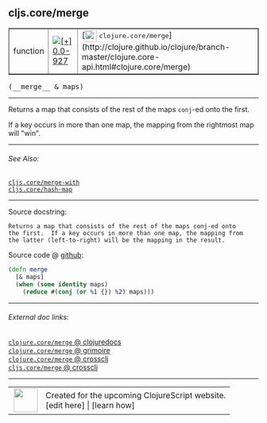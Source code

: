 ## cljs.core/merge



 <table border="1">
<tr>
<td>function</td>
<td><a href="https://github.com/cljsinfo/cljs-api-docs/tree/0.0-927"><img valign="middle" alt="[+] 0.0-927" title="Added in 0.0-927" src="https://img.shields.io/badge/+-0.0--927-lightgrey.svg"></a> </td>
<td>
[<img height="24px" valign="middle" src="http://i.imgur.com/1GjPKvB.png"> <samp>clojure.core/merge</samp>](http://clojure.github.io/clojure/branch-master/clojure.core-api.html#clojure.core/merge)
</td>
</tr>
</table>


 <samp>
(__merge__ & maps)<br>
</samp>

---

Returns a map that consists of the rest of the maps `conj`-ed onto the first.

If a key occurs in more than one map, the mapping from the rightmost map will
"win".



---


###### See Also:

[`cljs.core/merge-with`](../cljs.core/merge-with.md)<br>
[`cljs.core/hash-map`](../cljs.core/hash-map.md)<br>

---


Source docstring:

```
Returns a map that consists of the rest of the maps conj-ed onto
the first.  If a key occurs in more than one map, the mapping from
the latter (left-to-right) will be the mapping in the result.
```


Source code @ [github](https://github.com/clojure/clojurescript/blob/r2197/src/cljs/cljs/core.cljs#L6144-L6150):

```clj
(defn merge
  [& maps]
  (when (some identity maps)
    (reduce #(conj (or %1 {}) %2) maps)))
```

<!--
Repo - tag - source tree - lines:

 <pre>
clojurescript @ r2197
└── src
    └── cljs
        └── cljs
            └── <ins>[core.cljs:6144-6150](https://github.com/clojure/clojurescript/blob/r2197/src/cljs/cljs/core.cljs#L6144-L6150)</ins>
</pre>

-->

---



###### External doc links:

[`clojure.core/merge` @ clojuredocs](http://clojuredocs.org/clojure.core/merge)<br>
[`clojure.core/merge` @ grimoire](http://conj.io/store/v1/org.clojure/clojure/1.7.0-beta3/clj/clojure.core/merge/)<br>
[`clojure.core/merge` @ crossclj](http://crossclj.info/fun/clojure.core/merge.html)<br>
[`cljs.core/merge` @ crossclj](http://crossclj.info/fun/cljs.core.cljs/merge.html)<br>

---

 <table>
<tr><td>
<img valign="middle" align="right" width="48px" src="http://i.imgur.com/Hi20huC.png">
</td><td>
Created for the upcoming ClojureScript website.<br>
[edit here] | [learn how]
</td></tr></table>

[edit here]:https://github.com/cljsinfo/cljs-api-docs/blob/master/cljsdoc/cljs.core/merge.cljsdoc
[learn how]:https://github.com/cljsinfo/cljs-api-docs/wiki/cljsdoc-files

<!--

This information was too distracting to show to readers, but I'll leave it
commented here since it is helpful to:

- pretty-print the data used to generate this document
- and show how to retrieve that data



The API data for this symbol:

```clj
{:description "Returns a map that consists of the rest of the maps `conj`-ed onto the first.\n\nIf a key occurs in more than one map, the mapping from the rightmost map will\n\"win\".",
 :ns "cljs.core",
 :name "merge",
 :signature ["[& maps]"],
 :history [["+" "0.0-927"]],
 :type "function",
 :related ["cljs.core/merge-with" "cljs.core/hash-map"],
 :full-name-encode "cljs.core/merge",
 :source {:code "(defn merge\n  [& maps]\n  (when (some identity maps)\n    (reduce #(conj (or %1 {}) %2) maps)))",
          :title "Source code",
          :repo "clojurescript",
          :tag "r2197",
          :filename "src/cljs/cljs/core.cljs",
          :lines [6144 6150]},
 :full-name "cljs.core/merge",
 :clj-symbol "clojure.core/merge",
 :docstring "Returns a map that consists of the rest of the maps conj-ed onto\nthe first.  If a key occurs in more than one map, the mapping from\nthe latter (left-to-right) will be the mapping in the result."}

```

Retrieve the API data for this symbol:

```clj
;; from Clojure REPL
(require '[clojure.edn :as edn])
(-> (slurp "https://raw.githubusercontent.com/cljsinfo/cljs-api-docs/catalog/cljs-api.edn")
    (edn/read-string)
    (get-in [:symbols "cljs.core/merge"]))
```

-->
